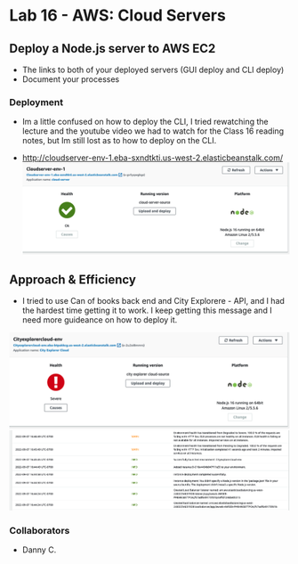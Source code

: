 # Lab 16 - AWS: Cloud Servers 

## Deploy a Node.js server to AWS EC2

- The links to both of your deployed servers (GUI deploy and CLI deploy)
- Document your processes

### Deployment
- Im a little confused on how to deploy the CLI, I tried rewatching the lecture and the youtube video we had to watch for the Class 16 reading notes, but Im still lost as to how to deploy on the CLI.

- <http://cloudserver-env-1.eba-sxndtkti.us-west-2.elasticbeanstalk.com/>
![successfully-deployed](./successfulldeploy.png)



## Approach & Efficiency
- I tried to use Can of books back end and City Explorere - API, and  I had the hardest time getting it to work. I keep getting this message and I need more guideance on how to deploy it. 

![HealthAWS](./awshealth.png)
![AWS](./aws.png)

### Collaborators
 - Danny C.
